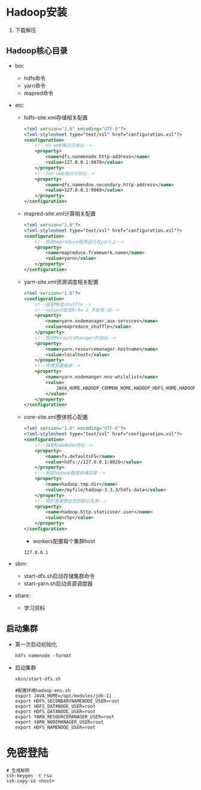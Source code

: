 # Hadoop安装

1. 下载解压

## Hadoop核心目录

- bin:

  - hdfs命令
  - yarn命令
  - mapred命令

- etc:

  - hdfs-site.xml存储相关配置
    ```xml
    <?xml version="1.0" encoding="UTF-8"?>
    <?xml-stylesheet type="text/xsl" href="configuration.xsl"?>
    <configuration>
        <!--nn web端访问地址-->
        <property>
            <name>dfs.nanmenode.http-address</name>
            <value>127.0.0.1:9870</value>
        </property>
        <!--2nn web端访问地址-->
        <property>
            <name>dfs.namendoe.secondary.http-address</name>
            <value>127.0.0.1:9868</value>
        </property>
    </configuration>
    
    ```

  - mapred-site.xml计算相关配置
    ```xml
    <?xml version="1.0"?>
    <?xml-stylesheet type="text/xsl" href="configuration.xsl"?>
    <configuration>
        <!--指定mapreduce程序运行在yarn上-->
        <property>
            <name>mapreduce.framework.name</name>
            <value>yarn</value>
        </property>
    </configuration>
    ```

  - yarn-site.xml资源调度相关配置
    ```xml
    <?xml version="1.0"?>
    <configuration>
        <!--指定MR走shuffle-->
        <!--value只能是0-9a-z_不能有-线-->
        <property>
            <name>yarn.nodemanager.aux-services</name>
            <value>mapreduce_shuffle</value>
        </property>
        <!--指定ResourceManager的地址-->
        <property>
            <name>yarn.resourcemanager.hostname</name>
            <value>localhost</value>
        </property>
        <!--环境变量继承-->
        <property>
            <name>yarn.nodemanger.env-whilelist</name>
            <value>
                JAVA_HOME,HADOOP_COMMON_HOME,HADOOP_HDFS_HOME,HADOOP_CONF_DIR,CLASSPATH_PREPEND_DISTCACHE,HADOOP_YARN_HOME,HADOOP_MAPRED_HOME
            </value>
        </property>
    </configuration>
    
    ```
    
  - core-site.xml整体核心配置

    ```xml
    <?xml version="1.0" encoding="UTF-8"?>
    <?xml-stylesheet type="text/xsl" href="configuration.xsl"?>
    <configuration>
        <!--指定NameNode地址-->
        <property>
            <name>fs.defaultsFS</name>
            <value>hdfs://127.0.0.1:8020</value>
        </property>
        <!--指定hadoop数据存储目录-->
        <property>
            <name>hadoop.tmp.dir</name>
            <value>/myfile/hadoop-3.3.3/hdfs-data</value>
        </property>
        <!--网页登录静态页的默认名称-->
        <property>
            <name>hadoop.http.staticuser.user</name>
            <value>chp</value>
        </property>
    </configuration>
    ```
    
    - workers配置每个集群host

    ```
    127.0.0.1
    ```
    
    

- sbin:
  - start-dfs.sh启动存储集群命令
  - start-yarn.sh启动资源调度器
- share:
  - 学习资料

## 启动集群

- 第一次启动初始化
  ```shell
  hdfs namenode -format
  ```

- 启动集群
  ```shell
  sbin/start-dfs.sh
  ```

  ```shell
  #配置环境hadoop-env.sh
  export JAVA_HOME=/opt/modules/jdk-11
  export HDFS_SECONDARYNAMENODE_USER=root
  export HDFS_DATANODE_USER=root
  export HDFS_DATANODE_USER=root
  export YARN_RESOURCEMANAGER_USER=root
  export YARN_NODEMANAGER_USER=root
  export HDFS_NAMENODE_USER=root
  
  ```
  
  

# 免密登陆

```shell
# 生成秘钥
ssh-keygen -t rsa
ssh-copy-id <host>
```

